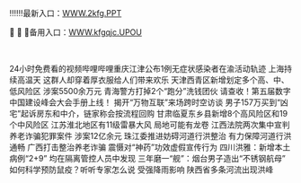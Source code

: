 <p>
	‼‼‼最新入口：<a href="http://www.baidu.com/link?url=6MA2SWnO3Raqke39an_0PUxosM6ZrUGzi1BN9tNnlPW&wd">WWW.2kfg.PPT</a> 
	<p>
		🍔
🍔
🍔备用入口：<a href="http://www.baidu.com/link?url=6MA2SWnO3Raqke39an_0PUxosM6ZrUGzi1BN9tNnlPW&wd">WWW.kfgqjc.UPOU</a> 
	</p>
	<p>
		<br />
	</p>
	<p>
		24小时免费看的视频哔哩哔哩重庆江津公布1例无症状感染者在渝活动轨迹
上海持续高温天 这群人却穿着厚衣服给人们带来欢乐
天津西青区新增划定多个高、中、低风险区
涉案5500余万元 青海警方打掉2个“跑分”洗钱团伙
请查收！第五届数字中国建设峰会大会手册上线！
揭开“万物互联”来场跨时空访谈
男子157万买到“凶宅”起诉房东和中介，链家称会按流程回购
甘肃临夏东乡县新增8个高风险区和19个中风险区
江苏淮北地区有11级雷暴大风 局地可能有龙卷
江西法院两次集中宣判养老诈骗犯罪案件 涉案12亿余元
珠江委推进妨碍河道行洪整治 有力保障河道行洪通畅
广西打击整治养老诈骗 震慑对“神药”功效虚假宣传行为
四川洪雅：新增本土病例“2+9” 均在隔离管控人员中发现
三年磨一“舰”：烟台男子造出“不锈钢航母”
如何科学预防鼠疫？听听专家怎么说
受强降雨影响 陕西省多条河流出现洪峰
	</p>

